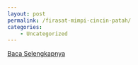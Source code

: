 ```yaml
---
layout: post
permalink: /firasat-mimpi-cincin-patah/
categories:
    - Uncategorized
---
```


[Baca Selengkapnya](/02)